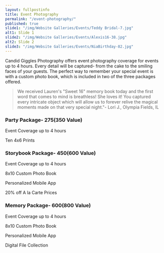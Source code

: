 ```yaml
---
layout: fullpostinfo
title: Event Photography
permalink: "/event-photography/"
published: true
slide1: "/img/Website Galleries/Events/Teddy Bridal-7.jpg"
alt1: Slide 1
slide2: "/img/Website Galleries/Events/Alexis16-38.jpg"
alt2: Slide 2
slide3: "/img/Website Galleries/Events/NiaBirthday-82.jpg"
---
```

Candid Giggles Photography offers event photography coverage for events up to 4 hours. Every detail will be captured- from the cake to the smiling faces of your guests. The perfect way to remember your special event is with a custom photo book, which is included in two of the three packages offered. 

> We received Lauren's "Sweet 16" memory book today and the first word that comes to mind is breathless! She loves it! You captured every intricate object which will allow us to forever relive the magical moments made on that very special night."- Lori J., Olympia Fields, IL


### Party Package- $275 ($350 Value)
Event Coverage up to 4 hours

Ten 4x6 Prints


### Storybook Package- $450 ($600 Value)
Event Coverage up to 4 hours

8x10 Custom Photo Book

Personalized Mobile App 

20% off A la Carte Prices


### Memory Package- $600 ($800 Value)
Event Coverage up to 4 hours

8x10 Custom Photo Book

Personalized Mobile App 

Digital File Collection





